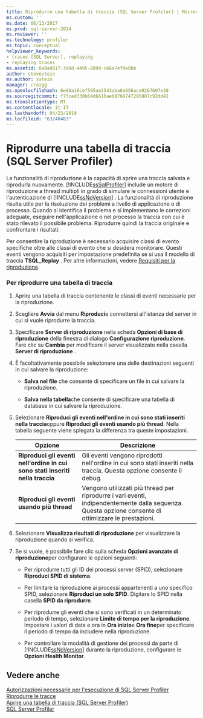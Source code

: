```yaml
---
title: Riprodurre una tabella di traccia (SQL Server Profiler) | Microsoft Docs
ms.custom: ''
ms.date: 06/13/2017
ms.prod: sql-server-2014
ms.reviewer: ''
ms.technology: profiler
ms.topic: conceptual
helpviewer_keywords:
- traces [SQL Server], replaying
- replaying traces
ms.assetid: 6a0ad817-3d8d-4495-889d-c66a7ef9e8bb
author: stevestein
ms.author: sstein
manager: craigg
ms.openlocfilehash: 6e80a18cef595ae3543aba8a656aca9267607e38
ms.sourcegitcommit: f7fced330b64d6616aeb8766747295807c92dd41
ms.translationtype: MT
ms.contentlocale: it-IT
ms.lasthandoff: 04/23/2019
ms.locfileid: "63240483"
---
```

# <a name="replay-a-trace-table-sql-server-profiler"></a>Riprodurre una tabella di traccia (SQL Server Profiler)
  La funzionalità di riproduzione è la capacità di aprire una traccia salvata e riprodurla nuovamente. [!INCLUDE[ssSqlProfiler](../../includes/sssqlprofiler-md.md)] include un motore di riproduzione a thread multipli in grado di simulare le connessioni utente e l'autenticazione di [!INCLUDE[ssNoVersion](../../includes/ssnoversion-md.md)] . La funzionalità di riproduzione risulta utile per la risoluzione dei problemi a livello di applicazione o di processo. Quando si identifica il problema e si implementano le correzioni adeguate, eseguire nell'applicazione o nel processo la traccia con cui è stato rilevato il possibile problema. Riprodurre quindi la traccia originale e confrontare i risultati.  
  
 Per consentire la riproduzione è necessario acquisire classi di evento specifiche oltre alle classi di evento che si desidera monitorare. Questi eventi vengono acquisiti per impostazione predefinita se si usa il modello di traccia **TSQL_Replay** . Per altre informazioni, vedere [Requisiti per la riproduzione](replay-requirements.md).  
  
### <a name="to-replay-a-trace-table"></a>Per riprodurre una tabella di traccia  
  
1.  Aprire una tabella di traccia contenente le classi di eventi necessarie per la riproduzione.  
  
2.  Scegliere **Avvia** dal menu **Riproduci**e connettersi all'istanza del server in cui si vuole riprodurre la traccia.  
  
3.  Specificare **Server di riproduzione** nella scheda **Opzioni di base di riproduzione** della finestra di dialogo **Configurazione riproduzione**. Fare clic su **Cambia** per modificare il server visualizzato nella casella **Server di riproduzione** .  
  
4.  È facoltativamente possibile selezionare una delle destinazioni seguenti in cui salvare la riproduzione:  
  
    -   **Salva nel file** che consente di specificare un file in cui salvare la riproduzione.  
  
    -   **Salva nella tabella**che consente di specificare una tabella di database in cui salvare la riproduzione.  
  
5.  Selezionare **Riproduci gli eventi nell'ordine in cui sono stati inseriti nella traccia**oppure **Riproduci gli eventi usando più thread**. Nella tabella seguente viene spiegata la differenza tra queste impostazioni.  
  
    |Opzione|Descrizione|  
    |------------|-----------------|  
    |**Riproduci gli eventi nell'ordine in cui sono stati inseriti nella traccia**|Gli eventi vengono riprodotti nell'ordine in cui sono stati inseriti nella traccia. Questa opzione consente il debug.|  
    |**Riproduci gli eventi usando più thread**|Vengono utilizzati più thread per riprodurre i vari eventi, indipendentemente dalla sequenza. Questa opzione consente di ottimizzare le prestazioni.|  
  
6.  Selezionare **Visualizza risultati di riproduzione** per visualizzare la riproduzione quando si verifica.  
  
7.  Se si vuole, è possibile fare clic sulla scheda **Opzioni avanzate di riproduzione**per configurare le opzioni seguenti:  
  
    -   Per riprodurre tutti gli ID dei processi server (SPID), selezionare **Riproduci SPID di sistema**.  
  
    -   Per limitare la riproduzione ai processi appartenenti a uno specifico SPID, selezionare **Riproduci un solo SPID**. Digitare lo SPID nella casella **SPID da riprodurre**.  
  
    -   Per riprodurre gli eventi che si sono verificati in un determinato periodo di tempo, selezionare **Limite di tempo per la riproduzione**. Impostare i valori di data e ora in **Ora inizio**e **Ora fine**per specificare il periodo di tempo da includere nella riproduzione.  
  
    -   Per controllare la modalità di gestione dei processi da parte di [!INCLUDE[ssNoVersion](../../includes/ssnoversion-md.md)] durante la riproduzione, configurare le **Opzioni Health Monitor**.  
  
## <a name="see-also"></a>Vedere anche  
 [Autorizzazioni necessarie per l'esecuzione di SQL Server Profiler](sql-server-profiler.md)   
 [Riprodurre le tracce](replay-traces.md)   
 [Aprire una tabella di traccia &#40;SQL Server Profiler&#41;](open-a-trace-table-sql-server-profiler.md)   
 [SQL Server Profiler](sql-server-profiler.md)  
  
  
